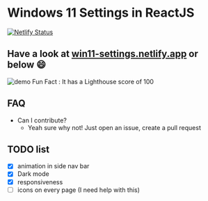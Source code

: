# Windows 11 Settings in ReactJS
[![Netlify Status](https://api.netlify.com/api/v1/badges/8f2a39ae-6a27-411c-9d1f-324955bcd6cf/deploy-status)](https://app.netlify.com/sites/win11-settings/deploys)

## Have a look at [win11-settings.netlify.app](https://win11-settings.netlify.app/) or below :smile:
![demo](https://user-images.githubusercontent.com/89068816/149079220-80bc992a-15aa-44aa-8fad-fe42092c5e50.png)
Fun Fact : It has a Lighthouse score of 100

## FAQ
- Can I contribute?
  - Yeah sure why not! Just open an issue, create a pull request

## TODO list
- [x] animation in side nav bar
- [x] Dark mode
- [x] responsiveness
- [ ] icons on every page (I need help with this)

